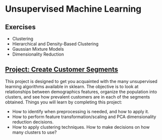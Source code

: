 # Unsupervised Machine Learning

## Exercises
- Clustering
- Hierarchical and Density-Based Clustering
- Gaussian Mixture Models
- Dimensionality Reduction


## [Project: Create Customer Segments](Unsupervised%20Learning/Project:%20Identify%20Customer%20Segments/Identify_Customer_Segments.ipynb)
This project is designed to get you acquainted with the many unsupervised learning algorithms available in sklearn. The objective is to look at relationships between demographics features, organize the population into clusters, and see how prevalent customers are in each of the segments obtained.
Things you will learn by completing this project:

- How to identify when preprocessing is needed, and how to apply it.
- How to perform feature transformation/scaling and PCA  dimensionality reduction decisions.
- How to apply clustering techniques. How to make decisions on how many clusters to use?
